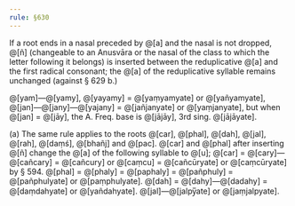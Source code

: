 ```yaml
---
rule: §630
---
```


If a root ends in a nasal preceded by @[a] and the nasal is not dropped, @[ñ] (changeable to an Anusvāra or the nasal of the class to which the letter following it belongs) is inserted between the reduplicative @[a] and the first radical consonant; the @[a] of the reduplicative syllable remains unchanged (against § 629 b.)

@[yam]—@[yamy], @[yayamy] = @[yaṃyamyate] or @[yañyamyate], @[jan]—@[jany]—@[yajany] = @[jañjanyate] or @[yaṃjanyate], but when @[jan] = @[jāy], the A. Freq. base is @[jājāy], 3rd sing. @[jājāyate].

(a) The same rule applies to the roots @[car], @[phal], @[dah], @[jal], @[rah], @[daṃś], @[bhañj] and @[pac]. @[car] and @[phal] after inserting @[ñ] change the @[a] of the following syllable to @[u]; @[car] = @[cary]—@[cañcary] = @[cañcury] or @[caṃcu] = @[cañcūryate] or @[caṃcūryate] by § 594. @[phal] = @[phaly] = @[paphaly] = @[pañphuly] = @[pañphulyate] or @[paṃphulyate]. @[dah] = @[dahy]—@[dadahy] = @[daṃdahyate] or @[yañdahyate]. @[jal]—@[jalpy̅ate] or @[jaṃjalpyate].